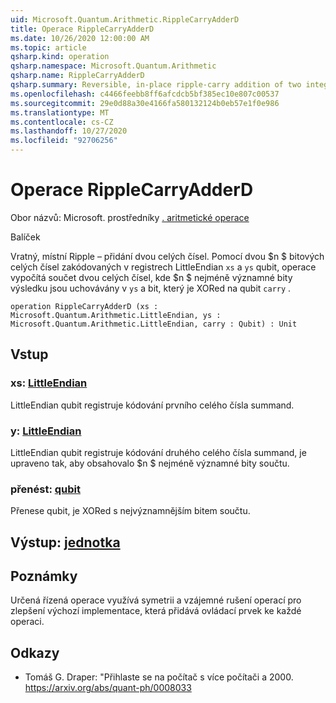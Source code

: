 ```yaml
---
uid: Microsoft.Quantum.Arithmetic.RippleCarryAdderD
title: Operace RippleCarryAdderD
ms.date: 10/26/2020 12:00:00 AM
ms.topic: article
qsharp.kind: operation
qsharp.namespace: Microsoft.Quantum.Arithmetic
qsharp.name: RippleCarryAdderD
qsharp.summary: Reversible, in-place ripple-carry addition of two integers. Given two $n$-bit integers encoded in LittleEndian registers `xs` and `ys`, and a qubit carry, the operation computes the sum of the two integers where the $n$ least significant bits of the result are held in `ys` and the carry out bit is xored to the qubit `carry`.
ms.openlocfilehash: c4466feebb8ff6afcdcb5bf385ec10e807c00537
ms.sourcegitcommit: 29e0d88a30e4166fa580132124b0eb57e1f0e986
ms.translationtype: MT
ms.contentlocale: cs-CZ
ms.lasthandoff: 10/27/2020
ms.locfileid: "92706256"
---
```

# <a name="ripplecarryadderd-operation"></a>Operace RippleCarryAdderD

Obor názvů: Microsoft. prostředníky [. aritmetické operace](xref:Microsoft.Quantum.Arithmetic)

Balíček [](https://nuget.org/packages/)


Vratný, místní Ripple – přidání dvou celých čísel.
Pomocí dvou $n $ bitových celých čísel zakódovaných v registrech LittleEndian `xs` a `ys` qubit, operace vypočítá součet dvou celých čísel, kde $n $ nejméně významné bity výsledku jsou uchovávány v `ys` a bit, který je XORed na qubit `carry` .

```qsharp
operation RippleCarryAdderD (xs : Microsoft.Quantum.Arithmetic.LittleEndian, ys : Microsoft.Quantum.Arithmetic.LittleEndian, carry : Qubit) : Unit
```


## <a name="input"></a>Vstup

### <a name="xs--littleendian"></a>xs: [LittleEndian](xref:Microsoft.Quantum.Arithmetic.LittleEndian)

LittleEndian qubit registruje kódování prvního celého čísla summand.


### <a name="ys--littleendian"></a>y: [LittleEndian](xref:Microsoft.Quantum.Arithmetic.LittleEndian)

LittleEndian qubit registruje kódování druhého celého čísla summand, je upraveno tak, aby obsahovalo $n $ nejméně významné bity součtu.


### <a name="carry--qubit"></a>přenést: [qubit](xref:microsoft.quantum.lang-ref.qubit)

Přenese qubit, je XORed s nejvýznamnějším bitem součtu.



## <a name="output--unit"></a>Výstup: [jednotka](xref:microsoft.quantum.lang-ref.unit)



## <a name="remarks"></a>Poznámky

Určená řízená operace využívá symetrii a vzájemné rušení operací pro zlepšení výchozí implementace, která přidává ovládací prvek ke každé operaci.

## <a name="references"></a>Odkazy

- Tomáš G. Draper: "Přihlaste se na počítač s více počítači a 2000.
  https://arxiv.org/abs/quant-ph/0008033